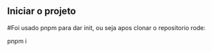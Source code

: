 ## Iniciar o projeto
#Foi usado pnpm para dar init, ou seja apos clonar o repositorio rode:

pnpm i
